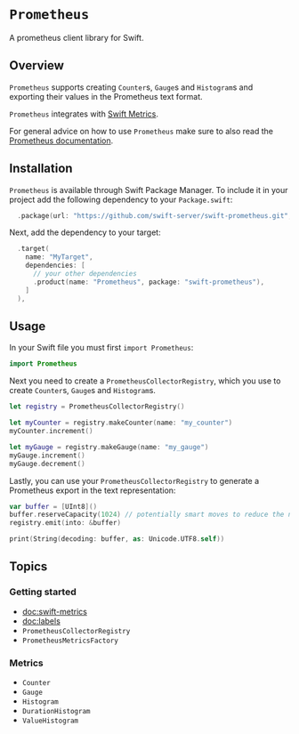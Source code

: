 # ``Prometheus``

A prometheus client library for Swift.

## Overview

``Prometheus`` supports creating ``Counter``s, ``Gauge``s and ``Histogram``s and exporting their
values in the Prometheus text format.

``Prometheus`` integrates with [Swift Metrics](doc:swift-metrics).

For general advice on how to use `Prometheus` make sure to also read the [Prometheus documentation][prometheus-docs].

## Installation

``Prometheus`` is available through Swift Package Manager. To include it in your project add the 
following dependency to your `Package.swift`:

```swift
  .package(url: "https://github.com/swift-server/swift-prometheus.git", from: "2.0.0-alpha")
```

Next, add the dependency to your target:

```swift
  .target(
    name: "MyTarget",
    dependencies: [
      // your other dependencies
      .product(name: "Prometheus", package: "swift-prometheus"),
    ]
  ),
```

## Usage

In your Swift file you must first `import Prometheus`:

```swift
import Prometheus
```

Next you need to create a ``PrometheusCollectorRegistry``, which you use to create ``Counter``s, 
``Gauge``s and ``Histogram``s.

```swift
let registry = PrometheusCollectorRegistry()

let myCounter = registry.makeCounter(name: "my_counter")
myCounter.increment()

let myGauge = registry.makeGauge(name: "my_gauge")
myGauge.increment()
myGauge.decrement()
```

Lastly, you can use your ``PrometheusCollectorRegistry`` to generate a Prometheus export in the 
text representation:

```swift
var buffer = [UInt8]()
buffer.reserveCapacity(1024) // potentially smart moves to reduce the number of reallocations
registry.emit(into: &buffer)

print(String(decoding: buffer, as: Unicode.UTF8.self))
```

## Topics

### Getting started

- <doc:swift-metrics>
- <doc:labels>
- ``PrometheusCollectorRegistry``
- ``PrometheusMetricsFactory``


### Metrics

- ``Counter``
- ``Gauge``
- ``Histogram``
- ``DurationHistogram``
- ``ValueHistogram``

[prometheus-docs]: https://prometheus.io/docs/introduction/overview/
